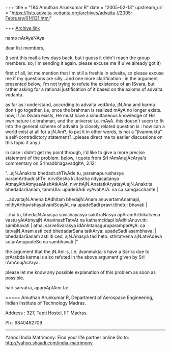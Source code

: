 +++
title = "184 Amuthan Arunkumar R"
date = "2005-02-13"
upstream_url = "https://lists.advaita-vedanta.org/archives/advaita-l/2005-February/014131.html"

+++
[Archive link](https://lists.advaita-vedanta.org/archives/advaita-l/2005-February/014131.html)

namo nArAyaNAya 

dear list members,

(i sent this mail a few days back, but i guess it
didn't reach the group members. so, i'm sending it
again. please excuse me if u've already got it)

first of all, let me mention that i'm still a freshie
in advaita, so please excuse me if my questions are
silly...and one more clarification : in the argument
presented below, i'm not trying to refute the
existence of an ISvara, but rather asking for a
rational justification of it based on the axioms of
advaita vedanta.

as far as i understand, according to advaita vedAnta,
jN.Ana and karma don't go together, i.e, once the
brahman is realized mAyA no longer exists. now, if an
ISvara exists, He must have a simultaneous knowledge
of His own nature i.e brahman, and the universe i.e.
mAyA. this doesn't seem to fit into the general scheme
of advaita (a closely related question is : how can a
world exist at all for a jN.Ani?, to put it in other
words, is not a "jIvanmukta" a self-contradictory
statement?...please direct me to earlier discussions
on this topic if any.)

in case i didn't get my point through, i'd like to
give a more precise statement of the problem. below, i
quote from SrI rAmAnujAcArya's commentary on
SrImadbhagavadgItA, 2.12:

"...ajN.Anakr.ta bhedadr.shTivAde tu, paramapurushasya
paramArthadr.shTe: nirviSesha kUtastha nityacaitanya
AtmayAthAtmyasAkshAtkArAt, nivr.ttAjN.AnatatkAryatayA
ajN.Anakr.ta bhedadarSanam, tanmUla: upadeSAdi
vyAvahArA: na ca samgacchante | 

...advaitajN.Anena bAdhitam bhedajN.Anam
anuvartamAnamapi, mithyArthavishayatvaniScayAt, na
upadeSadi pravr.ttihetu: bhavati |

...iha tu, bhedajN.Anasya savishayasya sakAraNasya
apAramArthikatvena vastu yAtAtmyajN.AnavinashTatvAt na
kathamcidapi bAdhitAnuvr.tti: sambhavati | atha:
sarveSvarasya idAnIntanaguruparamparAyA: ca
tatvajN.Anam asti ced bhedadarSana tatkArya: upadeSadi
asambhava: | bhedadarSanam asti iti ced, ajN.Anasya
tad heto: sthitatvena ajN.atvAdeva sutarAmupadeSo na
sambhavati |"

the argument that the jN.Ani-s, i.e. jIvanmukta-s have
a SarIra due to prArabda karma is also refuted in the
above argument given by SrI rAmAnujAcArya.

please let me know any possible explanation of this
problem as soon as possible.

hari sarvatra,
aparyAptAmr.ta:

=====
Amuthan Arunkumar R,
Department of Aerospace Engineering,
Indian Institute of Technology Madras.

Address : 327, Tapti Hostel, IIT Madras.

Ph : 9840482709

________________________________________________________________________
Yahoo! India Matrimony: Find your life partner online
Go to: http://yahoo.shaadi.com/india-matrimony

